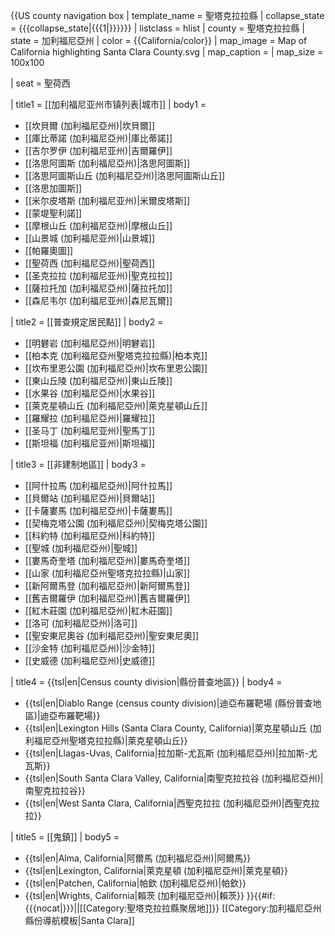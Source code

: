 {{US county navigation box
| template_name = 聖塔克拉拉縣
| collapse_state = {{{collapse_state|{{{1|}}}}}}
| listclass = hlist
| county = 聖塔克拉拉縣
| state = 加利福尼亞州
| color = {{California/color}}
| map_image = Map of California highlighting Santa Clara County.svg
| map_caption = 
| map_size = 100x100

| seat = 聖荷西

| title1 = [[加利福尼亚州市镇列表|城市]]
| body1 = 
* [[坎貝爾 (加利福尼亞州)|坎貝爾]]
* [[庫比蒂諾 (加利福尼亞州)|庫比蒂諾]]
* [[吉尔罗伊 (加利福尼亚州)|吉爾羅伊]]
* [[洛思阿圖斯 (加利福尼亞州)|洛思阿圖斯]]
* [[洛思阿圖斯山丘 (加利福尼亞州)|洛思阿圖斯山丘]]
* [[洛思加圖斯]]
* [[米尔皮塔斯 (加利福尼亚州)|米爾皮塔斯]]
* [[蒙堤聖利諾]]
* [[摩根山丘 (加利福尼亞州)|摩根山丘]]
* [[山景城 (加利福尼亚州)|山景城]]
* [[帕羅奧圖]]
* [[聖荷西 (加利福尼亞州)|聖荷西]]
* [[圣克拉拉 (加利福尼亚州)|聖克拉拉]]
* [[薩拉托加 (加利福尼亞州)|薩拉托加]]
* [[森尼韦尔 (加利福尼亚州)|森尼瓦爾]]

| title2 = [[普查規定居民點]]
| body2 = 
* [[明礬岩 (加利福尼亞州)|明礬岩]]
* [[柏本克 (加利福尼亞州聖塔克拉拉縣)|柏本克]]
* [[坎布里恩公園 (加利福尼亞州)|坎布里恩公園]]
* [[東山丘陵 (加利福尼亞州)|東山丘陵]]
* [[水果谷 (加利福尼亞州)|水果谷]]
* [[萊克星頓山丘 (加利福尼亞州)|萊克星頓山丘]]
* [[羅耀拉 (加利福尼亞州)|羅耀拉]]
* [[圣马丁 (加利福尼亚州)|聖馬丁]]
* [[斯坦福 (加利福尼亚州)|斯坦福]]

| title3 = [[非建制地區]]
| body3 = 
* [[阿什拉馬 (加利福尼亞州)|阿什拉馬]]
* [[貝爾站 (加利福尼亞州)|貝爾站]]
* [[卡薩婁馬 (加利福尼亞州)|卡薩婁馬]]
* [[契梅克塔公園 (加利福尼亞州)|契梅克塔公園]]
* [[科約特 (加利福尼亞州)|科約特]]
* [[聖城 (加利福尼亞州)|聖城]]
* [[婁馬奇奎塔 (加利福尼亞州)|婁馬奇奎塔]]
* [[山家 (加利福尼亞州聖塔克拉拉縣)|山家]]
* [[新阿爾馬登 (加利福尼亞州)|新阿爾馬登]]
* [[舊吉爾羅伊 (加利福尼亞州)|舊吉爾羅伊]]
* [[紅木莊園 (加利福尼亞州)|紅木莊園]]
* [[洛可 (加利福尼亞州)|洛可]]
* [[聖安東尼奧谷 (加利福尼亞州)|聖安東尼奧]]
* [[沙金特 (加利福尼亞州)|沙金特]]
* [[史威德 (加利福尼亞州)|史威德]]

| title4 = {{tsl|en|Census county division|縣份普查地區}}
| body4 = 
* {{tsl|en|Diablo Range (census county division)|迪亞布羅靶場 (縣份普查地區)|迪亞布羅靶場}}
* {{tsl|en|Lexington Hills (Santa Clara County, California)|萊克星頓山丘 (加利福尼亞州聖塔克拉拉縣)|萊克星頓山丘}}
* {{tsl|en|Llagas-Uvas, California|拉加斯-尤瓦斯 (加利福尼亞州)|拉加斯-尤瓦斯}}
* {{tsl|en|South Santa Clara Valley, California|南聖克拉拉谷 (加利福尼亞州)|南聖克拉拉谷}}
* {{tsl|en|West Santa Clara, California|西聖克拉拉 (加利福尼亞州)|西聖克拉拉}}

| title5 = [[鬼鎮]]
| body5 = 
* {{tsl|en|Alma, California|阿爾馬 (加利福尼亞州)|阿爾馬}}
* {{tsl|en|Lexington, California|萊克星頓 (加利福尼亞州)|萊克星頓}}
* {{tsl|en|Patchen, California|帕欽 (加利福尼亞州)|帕欽}}
* {{tsl|en|Wrights, California|賴茨 (加利福尼亞州)|賴茨}}
}}{{#if:{{{nocat|}}}||[[Category:聖塔克拉拉縣聚居地]]}}<noinclude>
[[Category:加利福尼亞州縣份導航模板|Santa Clara]]
</noinclude>